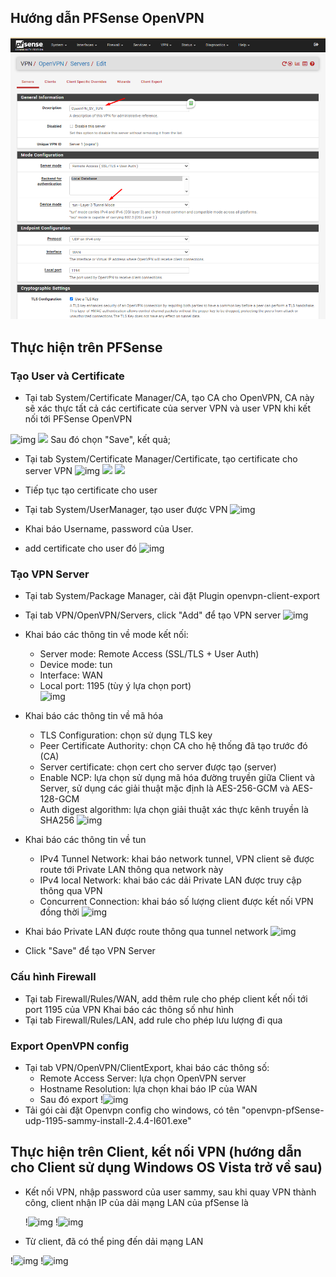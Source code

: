 ## Hướng dẫn PFSense OpenVPN 

   <img src="pFsenseimages/Screenshot_163.png">

## Thực hiện trên PFSense

### Tạo User và Certificate

- Tại tab System/Certificate Manager/CA, tạo CA cho OpenVPN, CA này sẽ xác thực tất cả các certificate của server VPN và user VPN khi kết nối tới PFSense OpenVPN

 ![img](	https://img001.prntscr.com/file/img001/VD_doWEsRSOOgBEx8OcD1w.png)
 ![](	https://img001.prntscr.com/file/img001/VD_doWEsRSOOgBEx8OcD1w.png)
 Sau đó chọn "Save", kết quả;

- Tại tab System/Certificate Manager/Certificate, tạo certificate cho server VPN
  ![img](	https://img001.prntscr.com/file/img001/VD_doWEsRSOOgBEx8OcD1w.png)
![](	https://img001.prntscr.com/file/img001/mzzw9zR6QpCxKSvOigwEUQ.png)
![](	https://img001.prntscr.com/file/img001/oOAjKGzhS-qPvc0y9-WkSg.png)
- Tiếp tục tạo certificate cho user

- Tại tab System/UserManager, tạo user được VPN
  ![img](https://img001.prntscr.com/file/img001/xcaXEHj-S4iui3AyDTTYQg.png)

- Khai báo Username, password của User. 
- add certificate cho user đó
  ![img](https://img001.prntscr.com/file/img001/clZHlCRoRLWR6Yt5InqssA.png)


### Tạo VPN Server

- Tại tab System/Package Manager, cài đặt Plugin openvpn-client-export

- Tại tab VPN/OpenVPN/Servers, click "Add" để tạo VPN server
  ![img](https://img001.prntscr.com/file/img001/vDkCxGj3RGCGGmF3FiKq2A.png)

- Khai báo các thông tin về mode kết nối:
  - Server mode: Remote Access (SSL/TLS + User Auth)
  - Device mode: tun
  - Interface: WAN
  - Local port: 1195 (tùy ý lựa chọn port)   
  ![img](https://img001.prntscr.com/file/img001/GyF0BSmVR16QNYFLBZ7k0Q.png) 
- Khai báo các thông tin về mã hóa
  - TLS Configuration: chọn sử dụng TLS key
  - Peer Certificate Authority: chọn CA cho hệ thống đã tạo trước đó (CA)
  - Server certificate: chọn cert cho server được tạo (server)
  - Enable NCP: lựa chọn sử dụng mã hóa đường truyền giữa Client và Server, sử dụng các giải thuật mặc định là AES-256-GCM và AES-128-GCM
  - Auth digest algorithm: lựa chọn giải thuật xác thực kênh truyền là SHA256
  ![img](	https://img001.prntscr.com/file/img001/Ir3AVOlEStCF1ISoIX4-Vw.png) 

- Khai báo các thông tin về tun
  - IPv4 Tunnel Network: khai báo network tunnel, VPN client sẽ được route tới Private LAN thông qua network này
  - IPv4 local Network: khai báo các dải Private LAN được truy cập thông qua VPN
  - Concurrent Connection: khai báo số lượng client được kết nối VPN đồng thời
  ![img](https://img001.prntscr.com/file/img001/Q1Z2j5WZQya_5bA0Khf-_Q.png)

- Khai báo Private LAN được route thông qua tunnel network
  ![img](../images/openvpn_tun/7.jpg)

- Click "Save" để tạo VPN Server


### Cấu hình Firewall

- Tại tab Firewall/Rules/WAN, add thêm rule cho phép client kết nối tới port 1195 của VPN
  Khai báo các thông số như hình
- Tại tab Firewall/Rules/LAN, add rule cho phép lưu lượng đi qua 

### Export OpenVPN config
  - Tại tab VPN/OpenVPN/ClientExport, khai báo các thông số:
    - Remote Access Server: lựa chọn OpenVPN server
    - Hostname Resolution: lựa chọn khai báo IP của WAN
    - Sau đó export
      !![img](https://img001.prntscr.com/file/img001/ThJ-CAMvQIqV1bGbBHCJfg.png)
  - Tải gói cài đặt Openvpn config cho windows, có tên "openvpn-pfSense-udp-1195-sammy-install-2.4.4-I601.exe"




## Thực hiện trên Client, kết nối VPN (hướng dẫn cho Client sử dụng Windows OS Vista trở về sau)

 
  - Kết nối VPN, nhập password của user sammy, sau khi quay VPN thành công, client nhận IP của dải mạng LAN của pfSense là 

    !![img](https://img001.prntscr.com/file/img001/WUKIdaAmRySiiXfQyBAhmg.png)
    !![img](https://img001.prntscr.com/file/img001/17ojUL4RSpS8FNjz-2ChTQ.png)

  - Từ client, đã có thể ping đến dải mạng LAN

  !![img](https://img001.prntscr.com/file/img001/_GZDB2aTRbS04aH4hrobQA.png)
  !![img](https://img001.prntscr.com/file/img001/Ge68OfVTT8GxALtCEmSpFA.png)


